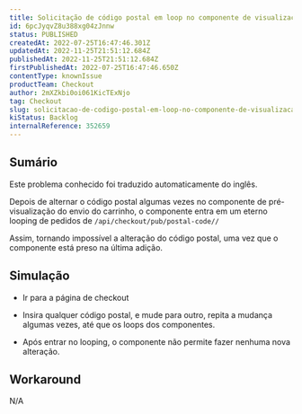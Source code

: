 ```yaml
---
title: Solicitação de código postal em loop no componente de visualização de remessa
id: 6pcJyqvZ8u388xg04zJnnw
status: PUBLISHED
createdAt: 2022-07-25T16:47:46.301Z
updatedAt: 2022-11-25T21:51:12.684Z
publishedAt: 2022-11-25T21:51:12.684Z
firstPublishedAt: 2022-07-25T16:47:46.650Z
contentType: knownIssue
productTeam: Checkout
author: 2mXZkbi0oi061KicTExNjo
tag: Checkout
slug: solicitacao-de-codigo-postal-em-loop-no-componente-de-visualizacao-de-remessa
kiStatus: Backlog
internalReference: 352659
---
```


## Sumário

<div class="alert alert-info">
  <p>Este problema conhecido foi traduzido automaticamente do inglês.</p>
</div>


Depois de alternar o código postal algumas vezes no componente de pré-visualização do envio do carrinho, o componente entra em um eterno looping de pedidos de `/api/checkout/pub/postal-code//`

Assim, tornando impossível a alteração do código postal, uma vez que o componente está preso na última adição.



## Simulação


- Ir para a página de checkout

- Insira qualquer código postal, e mude para outro, repita a mudança algumas vezes, até que os loops dos componentes.

- Após entrar no looping, o componente não permite fazer nenhuma nova alteração.



## Workaround


N/A

